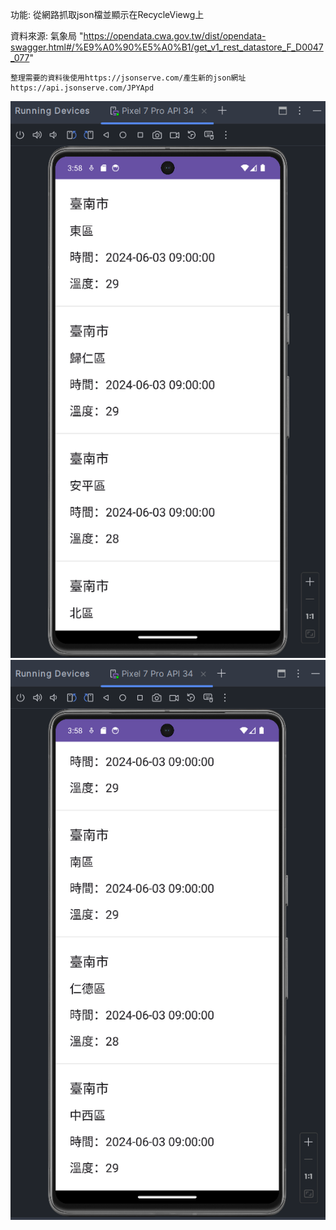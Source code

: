 功能:
    從網路抓取json檔並顯示在RecycleViewg上

資料來源:
    氣象局
    "https://opendata.cwa.gov.tw/dist/opendata-swagger.html#/%E9%A0%90%E5%A0%B1/get_v1_rest_datastore_F_D0047_077"
    
    整理需要的資料後使用https://jsonserve.com/產生新的json網址
    https://api.jsonserve.com/JPYApd

![image](https://github.com/Hsieh-Hank/finalproject/blob/master/%E8%9E%A2%E5%B9%95%E6%93%B7%E5%8F%96%E7%95%AB%E9%9D%A2%202024-06-02%20235836.png)
![image](https://github.com/Hsieh-Hank/finalproject/blob/master/%E8%9E%A2%E5%B9%95%E6%93%B7%E5%8F%96%E7%95%AB%E9%9D%A2%202024-06-02%20235910.png)
